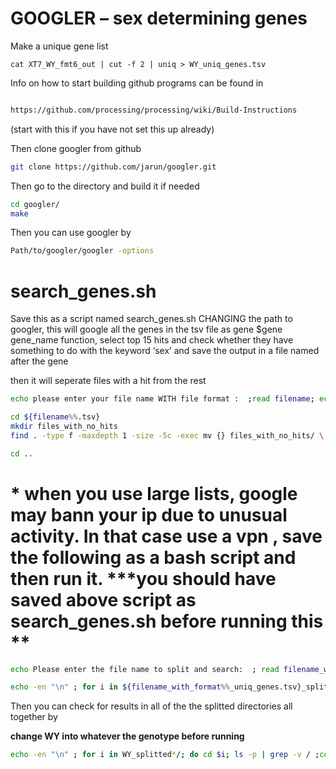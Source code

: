 # GOOGLER – sex determining genes

Make a unique gene list

```
cat XT7_WY_fmt6_out | cut -f 2 | uniq > WY_uniq_genes.tsv
```

Info on how to start building github programs can be found in

```bash

https://github.com/processing/processing/wiki/Build-Instructions
```
(start with this if you have not set this up already)

Then clone googler from github

```bash
git clone https://github.com/jarun/googler.git
```

Then go to the directory and build it if needed

```bash
cd googler/
make
```

Then you can use googler by

```bash
Path/to/googler/googler -options
```
# search_genes.sh
Save this as a script named search_genes.sh CHANGING the path to googler,
this will google all the genes in the tsv file as gene $gene gene_name function, select top 15 hits and check whether they have something to do with the keyword ‘sex’ and save the output in a file named after the gene

then it will seperate files with a hit from the rest


```bash
echo please enter your file name WITH file format :  ;read filename; echo your search results are in $filename; mkdir ${filename%%.tsv}; for gene in $(cat $filename); do echo "\n"| ../googler/googler -n 15 $gene gene function | grep 'sex'>${filename%%.tsv}/$gene ; echo checked $gene; done

cd ${filename%%.tsv}
mkdir files_with_no_hits
find . -type f -maxdepth 1 -size -5c -exec mv {} files_with_no_hits/ \;

cd ..
```

# * when you use large lists, google may bann your ip due to unusual activity. In that case use a vpn , save the following as a bash script and then run it. ***you should have saved above script as search_genes.sh before running this **


```bash
echo Please enter the file name to split and search:  ; read filename_with_format ; echo splitting and searching $filename_with_format; echo all files with hits will be collected in XXX_all_hits;echo -en "\n";echo output files will be stored in directories begining with ${filename_with_format%%_uniq_genes.tsv} ;echo -en "\n" ; split -l100 $filename_with_format ${filename_with_format%%_uniq_genes.tsv}_splitted_ ; for i in ${filename_with_format%%_uniq_genes.tsv}_splitted*; do mv $i $i.tsv;done ; for i in ${filename_with_format%%_uniq_genes.tsv}_splitted_*.tsv; do echo $i|bash search_genes.sh;sleep 5; done 

echo -en "\n" ; for i in ${filename_with_format%%_uniq_genes.tsv}_splitted*/; do cd $i; ls -p | grep -v / ;cd ..; done;echo -en "\n"; echo These are all the files with hits ; echo files without hits are in directories labelled no_hits ; echo if no files are listed there were no hits; echo -en "\n"
```

Then you can check for results in all of the the splitted directories all together by

**change WY into whatever the genotype before running**

```bash
echo -en "\n" ; for i in WY_splitted*/; do cd $i; ls -p | grep -v / ;cd ..; done;echo -en "\n"; echo These are all the files with hits ; echo files without hits are in directories labelled no_hits; echo -en "\n"
```
